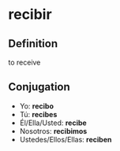 # recibir

## Definition
to receive

## Conjugation

- Yo: **recibo**
- Tú: **recibes**
- Él/Ella/Usted: **recibe**
- Nosotros: **recibimos**
- Ustedes/Ellos/Ellas: **reciben**